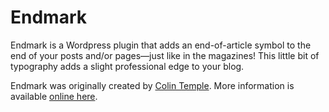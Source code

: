 Endmark
=======

Endmark is a Wordpress plugin that adds an end-of-article symbol to the end of your posts and/or pages—just like in the magazines! This little bit of typography adds a slight professional edge to your blog.

Endmark was originally created by [Colin Temple](http://colintemple.com/). More information is available [online here](http://colintemple.com/endmark/).
